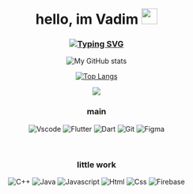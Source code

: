 <!-- ### Hi there 👋 -->


<h1 align="center">hello, im Vadim
<img src="https://github.com/blackcater/blackcater/raw/main/images/Hi.gif" height="32"/></h1>
<h3 align="center"><a href="https://git.io/typing-svg"><img src="https://readme-typing-svg.herokuapp.com?font=Fira+Code&pause=1000&color=BBEAF7&width=435&lines=It+won't+always+be+summer+remember;The+comet+Man+lives+in+the+next+room;It+won't+always+be+summer;but+you'll+always+;be+young+and+innocent;-+comet+man+Movie+Man;I+don't+feel+yin+I+don't+feel+yin+I+don't+feel+yin+I+don't+feel+yin" alt="Typing SVG" /></a></h3>


<div align="center">
  
<!-- [![Top Langs](https://github-readme-stats.vercel.app/api/top-langs/?username=Docki2108&langs_count=8)](https://github.com/Docki2108/github-readme-stats)
   -->
  
![My GitHub stats](https://github-readme-stats.vercel.app/api?username=Docki2108&show_icons=true&theme=transparent)
  
  [![Top Langs](https://github-readme-stats.vercel.app/api/top-langs/?username=Docki2108)](https://github.com/Docki2108/github-readme-stats)

![](https://komarev.com/ghpvc/?username=Docki2108)

<p align="center">
  <h3 align="center">main</h3>
</p>

<div align="center">

![Vscode](https://img.shields.io/badge/Visual_Studio_Code-0078D4?style=flat&logo=visual%20studio%20code&logoColor=white)
  ![Flutter](https://img.shields.io/badge/Flutter-02569B?style=flat&logo=flutter&logoColor=white)
![Dart](https://img.shields.io/badge/Dart-0175C2?style=flat&logo=dart&logoColor=white)
![Git](https://img.shields.io/badge/GIT-E44C30?style=flat&logo=git&logoColor=white)
![Figma](https://img.shields.io/badge/Figma-F24E1E?style=flat&logo=figma&logoColor=white)

</a>
<br>
  
  
  
<p align="center">
  <h3 align="center">little work</h3>
</p>
<div align="center">
  
![C++](https://img.shields.io/badge/C%2B%2B-00599C?style=flat&logo=c%2B%2B&logoColor=white)
![Java](https://img.shields.io/badge/Java-ED8B00?style=flat&logo=java&logoColor=white)
![Javascript](https://img.shields.io/badge/JavaScript-323330?style=flat&logo=javascript&logoColor=F7DF1E)
![Html](https://img.shields.io/badge/HTML5-E34F26?style=flat&logo=html5&logoColor=white)
![Css](https://img.shields.io/badge/CSS3-1572B6?style=flat&logo=css3&logoColor=white)
  ![Firebase](https://img.shields.io/badge/firebase-ffca28?style=flat&logo=firebase&logoColor=black)
  
</a>
  
<!-- ## 𝗦𝘁𝗮𝘁𝘀
https://giphy.com/embed/UQJlZ2OcaCA2RLfGiZ
https://giphy.com/gifs/devrock-code-edr-escueladevrock-UQJlZ2OcaCA2RLfGiZ
![Docki2108's github stats](https://github-readme-stats.vercel.app/api?username=Docki2108&show_icons=true&theme=dracula) -->

<!--
**Docki2108/Docki2108** is a ✨ _special_ ✨ repository because its `README.md` (this file) appears on your GitHub profile.

Here are some ideas to get you started:

- 🔭 I’m currently working on ...
- 🌱 I’m currently learning ...
- 👯 I’m looking to collaborate on ...
- 🤔 I’m looking for help with ...
- 💬 Ask me about ...
- 📫 How to reach me: ...
- 😄 Pronouns: ...
- ⚡ Fun fact: ...
-->
